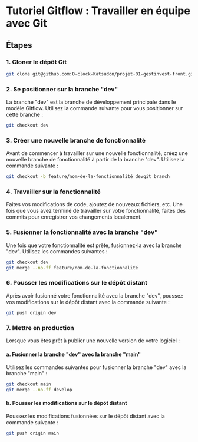# Tutoriel Gitflow : Travailler en équipe avec Git

## Étapes

### 1. Cloner le dépôt Git

```bash
git clone git@github.com:O-clock-Katsudon/projet-01-gestinvest-front.git
```

### 2. Se positionner sur la branche "dev"

La branche "dev" est la branche de développement principale dans le modèle Gitflow. Utilisez la commande suivante pour vous positionner sur cette branche :

```bash
git checkout dev
```

### 3. Créer une nouvelle branche de fonctionnalité

Avant de commencer à travailler sur une nouvelle fonctionnalité, créez une nouvelle branche de fonctionnalité à partir de la branche "dev". Utilisez la commande suivante :

```bash
git checkout -b feature/nom-de-la-fonctionnalité devgit branch

```

### 4. Travailler sur la fonctionnalité

Faites vos modifications de code, ajoutez de nouveaux fichiers, etc. Une fois que vous avez terminé de travailler sur votre fonctionnalité, faites des commits pour enregistrer vos changements localement.

### 5. Fusionner la fonctionnalité avec la branche "dev"

Une fois que votre fonctionnalité est prête, fusionnez-la avec la branche "dev". Utilisez les commandes suivantes :

```bash
git checkout dev
git merge --no-ff feature/nom-de-la-fonctionnalité
```

### 6. Pousser les modifications sur le dépôt distant

Après avoir fusionné votre fonctionnalité avec la branche "dev", poussez vos modifications sur le dépôt distant avec la commande suivante :

```bash
git push origin dev
```

### 7. Mettre en production

Lorsque vous êtes prêt à publier une nouvelle version de votre logiciel :

#### a. Fusionner la branche "dev" avec la branche "main"

Utilisez les commandes suivantes pour fusionner la branche "dev" avec la branche "main" :

```bash
git checkout main
git merge --no-ff develop
```

#### b. Pousser les modifications sur le dépôt distant

Poussez les modifications fusionnées sur le dépôt distant avec la commande suivante :

```bash
git push origin main
```
